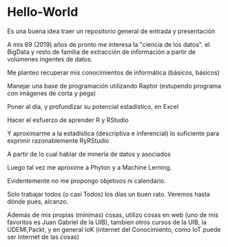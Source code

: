 # Hello-World
Es una buena idea traer un repositorio general de entrada y presentación

A mis 69 (2019) años de pronto me interesa la "ciencia de los datos". el BigData y resto de familia de extracción de información a partir de volúmenes ingentes de datos.

Me planteo recuperar mis conocimientos de informática (básicos, básicos)

Manejar una base de programación utilizando Raptor (estupendo programa con imágenes de corta y pega)

Poner al día, y profundizar su potencial estadístico, en Excel

Hacer el esfuerzo de aprender R y RStudio

Y aproximarme a la estadística (descriptiva e inferencial) lo suficiente para exprimir razonablemente RyRStudio

A partir de lo cual hablar de minería de datos y asociados

Luego tal vez me aproxime a Phyton y a Machine Lerning.

Evidentemente no me propongo objetivos ni calendario.

Solo trabajar todos (o casi Todos) los días un buen rato. Veremos hasta dónde pues, alcanzo.

Además de mis propias (mínimas) cosas, utilizo cosas en web (uno de mis favoritos es Juan Gabriel de la UIB), tambien otros cursos de la UIB, la UDEMI,Packt, y en general IoK (internet del Conocimiento, como IoT puede ser internet de las cosas)
